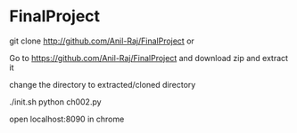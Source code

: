 # FinalProject
git clone http://github.com/Anil-Raj/FinalProject
or
 
Go to https://github.com/Anil-Raj/FinalProject and download zip and extract it

change the directory to extracted/cloned directory

./init.sh
python ch002.py

open localhost:8090 in chrome 
